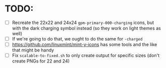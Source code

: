 # TODO:
- [ ] Recreate the 22x22 and 24x24 `gpm-primary-000-charging` icons, but with the dark charging symbol instead (so they work on light themes as well)
- [ ] If we're going to do that, we ought to do the same for `-charged`
- [ ] https://github.com/linuxmint/mint-y-icons has some tools and the like that might be handy
- [ ] Fix `scalable-to-fixed.sh` to only create output for specific sizes (don't create PNGs for 22 and 24)
